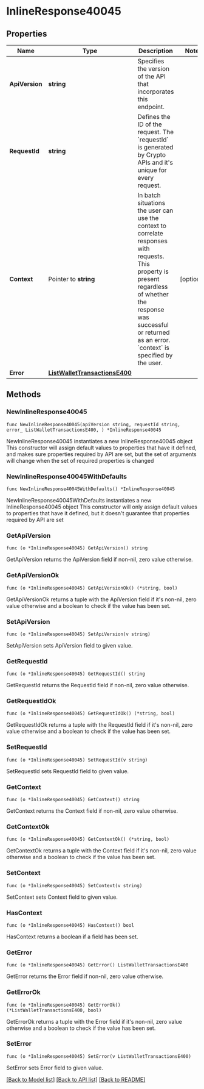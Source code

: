 # InlineResponse40045

## Properties

Name | Type | Description | Notes
------------ | ------------- | ------------- | -------------
**ApiVersion** | **string** | Specifies the version of the API that incorporates this endpoint. | 
**RequestId** | **string** | Defines the ID of the request. The &#x60;requestId&#x60; is generated by Crypto APIs and it&#39;s unique for every request. | 
**Context** | Pointer to **string** | In batch situations the user can use the context to correlate responses with requests. This property is present regardless of whether the response was successful or returned as an error. &#x60;context&#x60; is specified by the user. | [optional] 
**Error** | [**ListWalletTransactionsE400**](ListWalletTransactionsE400.md) |  | 

## Methods

### NewInlineResponse40045

`func NewInlineResponse40045(apiVersion string, requestId string, error_ ListWalletTransactionsE400, ) *InlineResponse40045`

NewInlineResponse40045 instantiates a new InlineResponse40045 object
This constructor will assign default values to properties that have it defined,
and makes sure properties required by API are set, but the set of arguments
will change when the set of required properties is changed

### NewInlineResponse40045WithDefaults

`func NewInlineResponse40045WithDefaults() *InlineResponse40045`

NewInlineResponse40045WithDefaults instantiates a new InlineResponse40045 object
This constructor will only assign default values to properties that have it defined,
but it doesn't guarantee that properties required by API are set

### GetApiVersion

`func (o *InlineResponse40045) GetApiVersion() string`

GetApiVersion returns the ApiVersion field if non-nil, zero value otherwise.

### GetApiVersionOk

`func (o *InlineResponse40045) GetApiVersionOk() (*string, bool)`

GetApiVersionOk returns a tuple with the ApiVersion field if it's non-nil, zero value otherwise
and a boolean to check if the value has been set.

### SetApiVersion

`func (o *InlineResponse40045) SetApiVersion(v string)`

SetApiVersion sets ApiVersion field to given value.


### GetRequestId

`func (o *InlineResponse40045) GetRequestId() string`

GetRequestId returns the RequestId field if non-nil, zero value otherwise.

### GetRequestIdOk

`func (o *InlineResponse40045) GetRequestIdOk() (*string, bool)`

GetRequestIdOk returns a tuple with the RequestId field if it's non-nil, zero value otherwise
and a boolean to check if the value has been set.

### SetRequestId

`func (o *InlineResponse40045) SetRequestId(v string)`

SetRequestId sets RequestId field to given value.


### GetContext

`func (o *InlineResponse40045) GetContext() string`

GetContext returns the Context field if non-nil, zero value otherwise.

### GetContextOk

`func (o *InlineResponse40045) GetContextOk() (*string, bool)`

GetContextOk returns a tuple with the Context field if it's non-nil, zero value otherwise
and a boolean to check if the value has been set.

### SetContext

`func (o *InlineResponse40045) SetContext(v string)`

SetContext sets Context field to given value.

### HasContext

`func (o *InlineResponse40045) HasContext() bool`

HasContext returns a boolean if a field has been set.

### GetError

`func (o *InlineResponse40045) GetError() ListWalletTransactionsE400`

GetError returns the Error field if non-nil, zero value otherwise.

### GetErrorOk

`func (o *InlineResponse40045) GetErrorOk() (*ListWalletTransactionsE400, bool)`

GetErrorOk returns a tuple with the Error field if it's non-nil, zero value otherwise
and a boolean to check if the value has been set.

### SetError

`func (o *InlineResponse40045) SetError(v ListWalletTransactionsE400)`

SetError sets Error field to given value.



[[Back to Model list]](../README.md#documentation-for-models) [[Back to API list]](../README.md#documentation-for-api-endpoints) [[Back to README]](../README.md)


